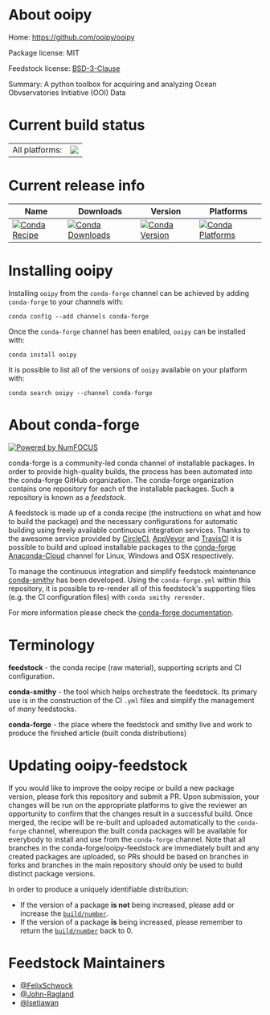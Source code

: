 About ooipy
===========

Home: https://github.com/ooipy/ooipy

Package license: MIT

Feedstock license: [BSD-3-Clause](https://github.com/conda-forge/ooipy-feedstock/blob/master/LICENSE.txt)

Summary: A python toolbox for acquiring and analyzing Ocean Obvservatories Initiative (OOI) Data

Current build status
====================


<table><tr><td>All platforms:</td>
    <td>
      <a href="https://dev.azure.com/conda-forge/feedstock-builds/_build/latest?definitionId=11782&branchName=master">
        <img src="https://dev.azure.com/conda-forge/feedstock-builds/_apis/build/status/ooipy-feedstock?branchName=master">
      </a>
    </td>
  </tr>
</table>

Current release info
====================

| Name | Downloads | Version | Platforms |
| --- | --- | --- | --- |
| [![Conda Recipe](https://img.shields.io/badge/recipe-ooipy-green.svg)](https://anaconda.org/conda-forge/ooipy) | [![Conda Downloads](https://img.shields.io/conda/dn/conda-forge/ooipy.svg)](https://anaconda.org/conda-forge/ooipy) | [![Conda Version](https://img.shields.io/conda/vn/conda-forge/ooipy.svg)](https://anaconda.org/conda-forge/ooipy) | [![Conda Platforms](https://img.shields.io/conda/pn/conda-forge/ooipy.svg)](https://anaconda.org/conda-forge/ooipy) |

Installing ooipy
================

Installing `ooipy` from the `conda-forge` channel can be achieved by adding `conda-forge` to your channels with:

```
conda config --add channels conda-forge
```

Once the `conda-forge` channel has been enabled, `ooipy` can be installed with:

```
conda install ooipy
```

It is possible to list all of the versions of `ooipy` available on your platform with:

```
conda search ooipy --channel conda-forge
```


About conda-forge
=================

[![Powered by NumFOCUS](https://img.shields.io/badge/powered%20by-NumFOCUS-orange.svg?style=flat&colorA=E1523D&colorB=007D8A)](http://numfocus.org)

conda-forge is a community-led conda channel of installable packages.
In order to provide high-quality builds, the process has been automated into the
conda-forge GitHub organization. The conda-forge organization contains one repository
for each of the installable packages. Such a repository is known as a *feedstock*.

A feedstock is made up of a conda recipe (the instructions on what and how to build
the package) and the necessary configurations for automatic building using freely
available continuous integration services. Thanks to the awesome service provided by
[CircleCI](https://circleci.com/), [AppVeyor](https://www.appveyor.com/)
and [TravisCI](https://travis-ci.com/) it is possible to build and upload installable
packages to the [conda-forge](https://anaconda.org/conda-forge)
[Anaconda-Cloud](https://anaconda.org/) channel for Linux, Windows and OSX respectively.

To manage the continuous integration and simplify feedstock maintenance
[conda-smithy](https://github.com/conda-forge/conda-smithy) has been developed.
Using the ``conda-forge.yml`` within this repository, it is possible to re-render all of
this feedstock's supporting files (e.g. the CI configuration files) with ``conda smithy rerender``.

For more information please check the [conda-forge documentation](https://conda-forge.org/docs/).

Terminology
===========

**feedstock** - the conda recipe (raw material), supporting scripts and CI configuration.

**conda-smithy** - the tool which helps orchestrate the feedstock.
                   Its primary use is in the construction of the CI ``.yml`` files
                   and simplify the management of *many* feedstocks.

**conda-forge** - the place where the feedstock and smithy live and work to
                  produce the finished article (built conda distributions)


Updating ooipy-feedstock
========================

If you would like to improve the ooipy recipe or build a new
package version, please fork this repository and submit a PR. Upon submission,
your changes will be run on the appropriate platforms to give the reviewer an
opportunity to confirm that the changes result in a successful build. Once
merged, the recipe will be re-built and uploaded automatically to the
`conda-forge` channel, whereupon the built conda packages will be available for
everybody to install and use from the `conda-forge` channel.
Note that all branches in the conda-forge/ooipy-feedstock are
immediately built and any created packages are uploaded, so PRs should be based
on branches in forks and branches in the main repository should only be used to
build distinct package versions.

In order to produce a uniquely identifiable distribution:
 * If the version of a package **is not** being increased, please add or increase
   the [``build/number``](https://conda.io/docs/user-guide/tasks/build-packages/define-metadata.html#build-number-and-string).
 * If the version of a package **is** being increased, please remember to return
   the [``build/number``](https://conda.io/docs/user-guide/tasks/build-packages/define-metadata.html#build-number-and-string)
   back to 0.

Feedstock Maintainers
=====================

* [@FelixSchwock](https://github.com/FelixSchwock/)
* [@John-Ragland](https://github.com/John-Ragland/)
* [@lsetiawan](https://github.com/lsetiawan/)

